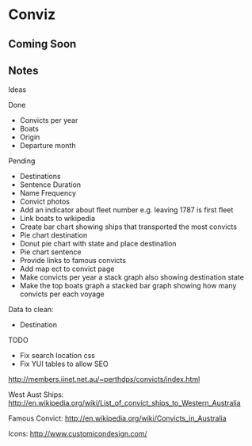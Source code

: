# Conviz

## Coming Soon

## Notes

Ideas

Done
 * Convicts per year
 * Boats
 * Origin
 * Departure month

Pending
 * Destinations
 * Sentence Duration
 * Name Frequency
 * Convict photos
 * Add an indicator about fleet number e.g. leaving 1787 is first fleet
 * Link boats to wikipedia
 * Create bar chart showing ships that transported the most convicts
 * Pie chart destination
 * Donut pie chart with state and place destination
 * Pie chart sentence
 * Provide links to famous convicts
 * Add map ect to convict page
 * Make convicts per year a stack graph also showing destination state
 * Make the top boats graph a stacked bar graph showing how many
   convicts per each voyage

Data to clean:
 * Destination

TODO
 * Fix search location css
 * Fix YUI tables to allow SEO

http://members.iinet.net.au/~perthdps/convicts/index.html

West Aust Ships:
http://en.wikipedia.org/wiki/List_of_convict_ships_to_Western_Australia

Famous Convict:
http://en.wikipedia.org/wiki/Convicts_in_Australia

Icons:
http://www.customicondesign.com/
